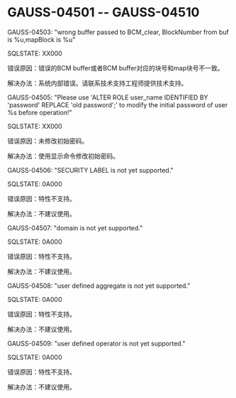 # GAUSS-04501 -- GAUSS-04510<a name="ZH-CN_TOPIC_0302073723"></a>

GAUSS-04503: "wrong buffer passed to BCM\_clear, BlockNumber from buf is %u,mapBlock is %u"

SQLSTATE: XX000

错误原因：错误的BCM buffer或者BCM buffer对应的块号和map块号不一致。

解决办法：系统内部错误。请联系技术支持工程师提供技术支持。

GAUSS-04505: "Please use 'ALTER ROLE user\_name IDENTIFIED BY 'password' REPLACE 'old password';' to modify the initial password of user %s before operation!"

SQLSTATE: XX000

错误原因：未修改初始密码。

解决办法：使用显示命令修改初始密码。

GAUSS-04506: "SECURITY LABEL is not yet supported."

SQLSTATE: 0A000

错误原因：特性不支持。

解决办法：不建议使用。

GAUSS-04507: "domain is not yet supported."

SQLSTATE: 0A000

错误原因：特性不支持。

解决办法：不建议使用。

GAUSS-04508: "user defined aggregate is not yet supported."

SQLSTATE: 0A000

错误原因：特性不支持。

解决办法：不建议使用。

GAUSS-04509: "user defined operator is not yet supported."

SQLSTATE: 0A000

错误原因：特性不支持。

解决办法：不建议使用。

